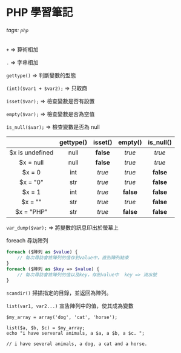 # PHP 學習筆記

###### tags: `php`

`+` => 算術相加

`.` => 字串相加

`gettype()` => 判斷變數的型態

`(int)($var1 + $var2);` => 只取商

`isset($var);` => 檢查變數是否有設置

`empty($var);` => 檢查變數是否為空值

`is_null($var);` => 檢查變數是否為 null

|                 | gettype() |  isset()  |  empty()  | is_null() |
| :-------------: | :-------: | :-------: | :-------: | :-------: |
| $x is undefined |   null    | **false** |  _true_   |  _true_   |
|    $x = null    |   null    | **false** |  _true_   |  _true_   |
|     $x = 0      |    int    |  _true_   |  _true_   | **false** |
|    $x = "0"     |    str    |  _true_   |  _true_   | **false** |
|     $x = 1      |    int    |  _true_   | **false** | **false** |
|     $x = ""     |    str    |  _true_   |  _true_   | **false** |
|   $x = "PHP"    |    str    |  _true_   | **false** | **false** |

`var_dump($var);` => 將變數的訊息印出於螢幕上

foreach 尋訪陣列

```php
foreach ($陣列 as $value) {
    // 每次尋訪會將陣列的值存到value中，直到陣列結束
}
foreach ($陣列 as $key => $value) {
	// 每次尋訪會將陣列的值以及key，存到value中  key => 流水號
}
```

`scandir()` 掃描指定的目錄，並返回為陣列。

`list(var1, var2...)` 宣告陣列中的值，使其成為變數

```php=
$my_array = array('dog', 'cat', 'horse');

list($a, $b, $c) = $my_array;
echo "i have serveral animals, a $a, a $b, a $c. ";

// i have several animals, a dog, a cat and a horse.
```

